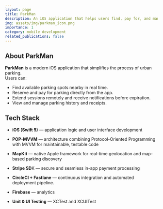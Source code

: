 ```yaml
---
layout: page
title: ParkMan
description: An iOS application that helps users find, pay for, and manage parking in real time.
img: assets/img/parkman_icon.png
importance: 1
category: mobile development
related_publications: false
---
```


## About ParkMan

**ParkMan** is a modern iOS application that simplifies the process of urban parking.  
Users can:
- Find available parking spots nearby in real time.
- Reserve and pay for parking directly from the app.
- Extend sessions remotely and receive notifications before expiration.
- View and manage parking history and receipts.

## Tech Stack

- **iOS (Swift 5)** — application logic and user interface development

- **POP-MVVM** — architecture combining Protocol-Oriented Programming with MVVM for maintainable, testable code

- **MapKit** — native Apple framework for real-time geolocation and map-based parking discovery

- **Stripe SD**K — secure and seamless in-app payment processing

- **CircleCI + Fastlane** — continuous integration and automated deployment pipeline.

- **Firebase** — analytics

- **Unit & UI Testing** — XCTest and XCUITest 
